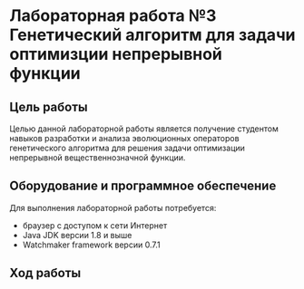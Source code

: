 # Лабораторная работа №3 Генетический алгоритм для задачи оптимизции непрерывной функции
## Цель работы
Целью данной лабораторной работы является получение студентом навыков разработки и анализа эволюционных операторов генетического алгоритма для решения задачи оптимизации непрерывной вещественнозначной функции.
## Оборудование и программное обеспечение
Для выполнения лабораторной работы потребуется:
* браузер с доступом к сети Интернет
* Java JDK версии 1.8 и выше
* Watchmaker framework  версии 0.7.1
## Ход работы
